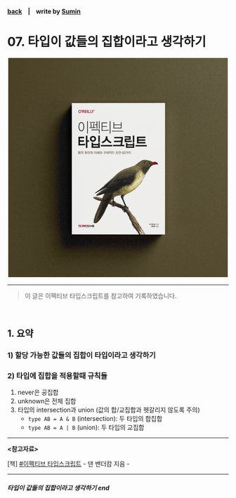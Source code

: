 #### [back](../../../README.md) &nbsp;&nbsp; | &nbsp;&nbsp; write by [Sumin](sumin)

# 07. 타입이 값들의 집합이라고 생각하기

<p align="center" style="width:500px; margin: 0 auto">
    <img src="../../image/main.png">
</p>

---

> 이 글은 이펙티브 타입스크립트를 참고하여 기록하였습니다.

<br>

## 1. 요약

### 1) 할당 가능한 값들의 집합이 타입이라고 생각하기

### 2) 타입에 집합을 적용할때 규칙들

1. never은 공집합
2. unknown은 전체 집합
3. 타입의 intersection과 union (값의 합/교집합과 헷갈리지 않도록 주의)
    - `type AB = A & B` (intersection): 두 타입의 합집합
    - `type AB = A | B` (union): 두 타입의 교집합

---

<strong><참고자료></strong>

[책] [#이펙티브 타입스크립트][effective-typescript] - 댄 밴더캄 지음 -

---

##### 타입이 값들의 집합이라고 생각하기 end


[effective-typescript]: https://www.aladin.co.kr/shop/wproduct.aspx?ItemId=273193135&start=slayer
[sangcho]: https://github.com/SangchoKim
[taeHyen]: https://github.com/rlaxogus0517
[kangHyen]: https://github.com/bebekh1216
[sumin]: https://github.com/ttumzzi
